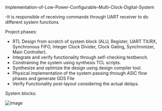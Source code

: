 Implementation-of-Low-Power-Configurable-Multi-Clock-Digital-System
 
 -It is responsible of receiving commands through UART receiver to do different system functions
 
 Project phases:
- RTL Design from scratch of system block (ALU, Register, UART TX/RX, Synchronous FIFO, Integer Clock Divider, Clock Gating, Synchronizer, Main Controller).
- Integrate and verify functionality through self-checking testbench.
- Constraining the system using synthesis TCL scripts.
- Synthesize and optimize the design using design compiler tool.
- Physical implementation of the system passing through ASIC flow phases and generate GDS File
- Verify Functionality post-layout considering the actual delays.


System blocks:

 ![image](https://user-images.githubusercontent.com/82594179/195421535-5746806d-c558-4961-87dd-9bb474b7ecc6.png)
